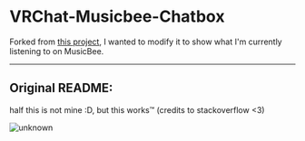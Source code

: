 # VRChat-Musicbee-Chatbox

Forked from [this project](https://github.com/o0F-0oF/VRChat-Spotify-Chatbox), I wanted to modify it to show what I'm currently listening to on MusicBee.

---
Original README:
---

half this is not mine :D, but this works:tm:
(credits to stackoverflow <3)

![unknown](https://user-images.githubusercontent.com/76185649/188352166-0e33b1fa-379f-49e6-a6a1-7439e13b503b.png)
